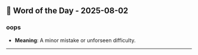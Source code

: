 ## 📅 Word of the Day - 2025-08-02

### **oops**
- **Meaning**: A minor mistake or unforseen difficulty.

---
